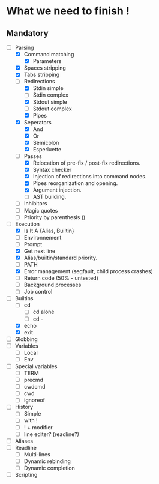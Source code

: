 What we need to finish !
=========================

## Mandatory
- [ ] Parsing
	- [x] Command matching
		- [x] Parameters
	- [x] Spaces stripping
	- [x] Tabs stripping
	- [ ] Redirections
		- [x] Stdin simple
		- [ ] Stdin complex
		- [x] Stdout simple
		- [ ] Stdout complex
		- [x] Pipes
	- [x] Seperators
		- [x] And
		- [x] Or
		- [x] Semicolon
		- [x] Esperluette
	- [ ] Passes
		- [x] Relocation of pre-fix / post-fix redirections.
		- [x] Syntax checker
		- [x] Injection of redirections into command nodes.
		- [x] Pipes reorganization and opening.
		- [x] Argument injection.
		- [ ] AST building.
	- [ ] Inhibitors
	- [ ] Magic quotes
	- [ ] Priority by parenthesis ()
- [ ] Execution
	- [x] Is It A {Alias, Builtin}
	- [ ] Environnement
	- [ ] Prompt
	- [x] Get next line
	- [x] Alias/builtin/standard priority.
	- [ ] PATH
	- [x] Error management (segfault, child process crashes)
	- [ ] Return code (50% - untested)
	- [ ] Background processes
	- [ ] Job control
- [ ] Builtins
	- [ ] cd
		- [ ] cd alone
		- [ ] cd -
	- [x] echo
	- [x] exit
- [ ] Globbing
- [ ] Variables
	- [ ] Local
	- [ ] Env
- [ ] Special variables
	- [ ] TERM
	- [ ] precmd
	- [ ] cwdcmd
	- [ ] cwd
	- [ ] ignoreof
- [ ] History
	- [ ] Simple
	- [ ] with !
	- [ ] ! + modifier
	- [ ] line editer? (readline?)
- [ ] Aliases
- [ ] Readline
	- [ ] Multi-lines
	- [ ] Dynamic rebinding
	- [ ] Dynamic completion
- [ ] Scripting
